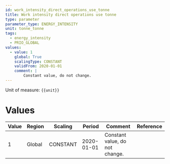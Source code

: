 ```yaml
---
id: work_intensity_direct_operations_use_tonne
title: Work intensity direct operations use tonne
type: parameter
parameter_type: ENERGY_INTENSITY
unit: tonne_tonne
tags:
  - energy_intensity
  - PRIO_GLOBAL
values:
  - value: 1
    global: True
    scalingType: CONSTANT
    validFrom: 2020-01-01
    comment: |
        Constant value, do not change.
---
```



Unit of measure: `{{unit}}`


# Values


| Value | Region | Scaling | Period | Comment | Reference |
|-------|--------|---------|--------|---------|-----------|
| 1 | Global | CONSTANT | 2020-01-01 | Constant value, do not change. |  |


